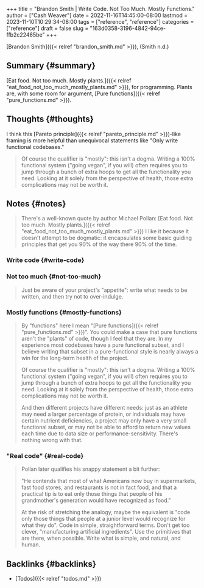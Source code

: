 +++
title = "Brandon Smith | Write Code. Not Too Much. Mostly Functions."
author = ["Cash Weaver"]
date = 2022-11-16T14:45:00-08:00
lastmod = 2023-11-10T10:29:34-08:00
tags = ["reference", "reference"]
categories = ["reference"]
draft = false
slug = "163d0358-3196-4842-94ce-ffb2c22465be"
+++

[Brandon Smith]({{< relref "brandon_smith.md" >}}), (Smith n.d.)


## Summary {#summary}

[Eat food. Not too much. Mostly plants.]({{< relref "eat_food_not_too_much_mostly_plants.md" >}}), for programming. Plants are, with some room for argument, [Pure functions]({{< relref "pure_functions.md" >}}).


## Thoughts {#thoughts}

I think this [Pareto principle]({{< relref "pareto_principle.md" >}})-like framing is more helpful than unequivocal statements like "Only write functional codebases."

> Of course the qualifier is "mostly": this isn't a dogma. Writing a 100% functional system ("going vegan", if you will) often requires you to jump through a bunch of extra hoops to get all the functionality you need. Looking at it solely from the perspective of health, those extra complications may not be worth it.


## Notes {#notes}

> There's a well-known quote by author Michael Pollan: [Eat food. Not too much. Mostly plants.]({{< relref "eat_food_not_too_much_mostly_plants.md" >}}) I like it because it doesn't attempt to be dogmatic: it encapsulates some basic guiding principles that get you 90% of the way there 90% of the time.


### Write code {#write-code}


### Not too much {#not-too-much}

> Just be aware of your project's "appetite": write what needs to be written, and then try not to over-indulge.


### Mostly functions {#mostly-functions}

> By "functions" here I mean "[Pure functions]({{< relref "pure_functions.md" >}})". You could make a case that pure functions aren't the "plants" of code, though I feel that they are. In my experience most codebases have a pure functional subset, and I believe writing that subset in a pure-functional style is nearly always a win for the long-term health of the project.
>
> Of course the qualifier is "mostly": this isn't a dogma. Writing a 100% functional system ("going vegan", if you will) often requires you to jump through a bunch of extra hoops to get all the functionality you need. Looking at it solely from the perspective of health, those extra complications may not be worth it.
>
> And then different projects have different needs: just as an athlete may need a larger percentage of protein, or individuals may have certain nutrient deficiencies, a project may only have a very small functional subset, or may not be able to afford to return new values each time due to data size or performance-sensitivity. There's nothing wrong with that.


### "Real code" {#real-code}

> Pollan later qualifies his snappy statement a bit further:
>
> "He contends that most of what Americans now buy in supermarkets, fast food stores, and restaurants is not in fact food, and that a practical tip is to eat only those things that people of his grandmother's generation would have recognized as food."
>
> At the risk of stretching the analogy, maybe the equivalent is "code only those things that people at a junior level would recognize for what they do". Code in simple, straightforward terms. Don't get too clever, "manufacturing artificial ingredients". Use the primitives that are there, when possible. Write what is simple, and natural, and human.


## Backlinks {#backlinks}

-   [Todos]({{< relref "todos.md" >}})
